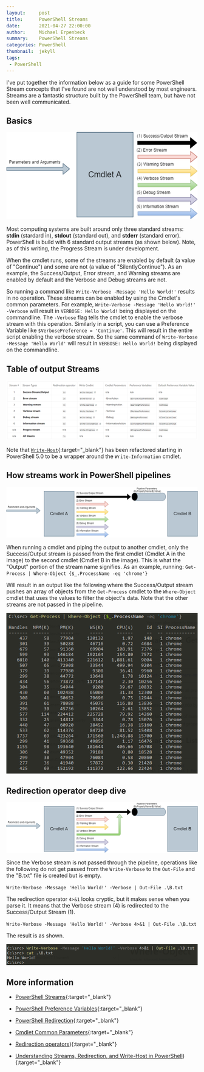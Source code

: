 ```yaml
---
layout:     post
title:      PowerShell Streams
date:       2021-04-27 22:00:00
author:     Michael Erpenbeck
summary:    PowerShell Streams
categories: PowerShell
thumbnail:  jekyll
tags:
 - PowerShell
---
```


I've put together the information below as a guide for some PowerShell Stream concepts that I've found are not well understood by most engineers.  Streams are a fantastic structure built by the PowerShell team, but have not been well communicated.

## Basics

![basic](/assets/2021-04-28-powershell-streams/1.png)

Most computing systems are built around only three standard streams: **stdin** (stardard in), **stdout** (standard out), and **stderr** (standard error).  PowerShell is build with 6 standard output streams (as shown below).  Note, as of this writing, the Progress Stream is under development.


When the cmdlet runs, some of the streams are enabled by default (a value of "Continue") and some are not (a value of "SilentlyContinue").  As an example, the Success/Output, Error stream, and Warning streams are enabled by default and the Verbose and Debug streams are not.  

So running a command like `Write-Verbose -Message 'Hello World!'` results in no operation.  These streams can be enabled by using the Cmdlet's common parameters.  For example, `Write-Verbose -Message 'Hello World!' -Verbose` will result in `VERBOSE: Hello World!` being displayed on the commandline.  The `-Verbose` flag tells the cmdlet to enable the verbose stream with this operation.  Similarly in a script, you can use a Preference Variable like `$VerbosePreference = 'Continue'`.  This will result in the entire script enabling the verbose stream.  So the same command of `Write-Verbose -Message 'Hello World'` will result in `VERBOSE: Hello World!` being displayed on the commandline.

## Table of output Streams

![pipeline](/assets/2021-04-28-powershell-streams/1_1.png)

Note that [`Write-Host`](https://docs.microsoft.com/en-us/powershell/module/microsoft.powershell.utility/write-host){:target="_blank"} has been refactored starting in PowerShell 5.0 to be a wrapper around the `Write-Information` cmdlet.

## How streams work in PowerShell pipelines

![pipeline](/assets/2021-04-28-powershell-streams/2.png)

When running a cmdlet and piping the output to another cmdlet, only the Success/Output stream is passed from the first cmdlet (Cmdlet A in the image) to the second cmdlet (Cmdlet B in the image).  This is what the "Output" portion of the stream name signifies.  As an example, running:
`Get-Process | Where-Object {$_.ProcessName -eq 'chrome'}`

Will result in an output like the following where the Success/Output stream pushes an array of objects from the `Get-Process` cmdlet to the `Where-Object` cmdlet that uses the values to filter the object's data.  Note that the other streams are not passed in the pipeline.

![example execution](/assets/2021-04-28-powershell-streams/2_1.png)

## Redirection operator deep dive

![redirection](/assets/2021-04-28-powershell-streams/3.png)

Since the Verbose stream is not passed through the pipeline, operations like the following do not get passed from the `Write-Verbose` to the `Out-File` and the "B.txt" file is created but is empty.

`Write-Verbose -Message 'Hello World!' -Verbose | Out-File .\B.txt`

The redirection operator `4>&1` looks cryptic, but it makes sense when you parse it.  It means that the Verbose stream (4) is redirected to the Success/Output Stream (1).

`Write-Verbose -Message 'Hello World!' -Verbose 4>&1 | Out-File .\B.txt`

The result is as shown.

![pipeline](/assets/2021-04-28-powershell-streams/3_1.png)

## More information

- [PowerShell Streams](https://docs.microsoft.com/en-us/powershell/module/microsoft.powershell.core/about/about_output_streams?view=powershell-7.1#long-description){:target="_blank"}
- [PowerShell Preference Variables](https://docs.microsoft.com/en-us/powershell/module/microsoft.powershell.core/about/about_preference_variables){:target="_blank"}
- [PowerShell Redirection](https://docs.microsoft.com/en-us/powershell/module/microsoft.powershell.core/about/about_redirection){:target="_blank"}

- [Cmdlet Common Parameters](https://docs.microsoft.com/en-us/powershell/module/microsoft.powershell.core/about/about_commonparameters){:target="_blank"}

- [Redirection operators](https://www.sconstantinou.com/powershell-redirection-operators/)){:target="_blank"}
- [Understanding Streams, Redirection, and Write-Host in PowerShell](https://devblogs.microsoft.com/scripting/understanding-streams-redirection-and-write-host-in-powershell/)){:target="_blank"}